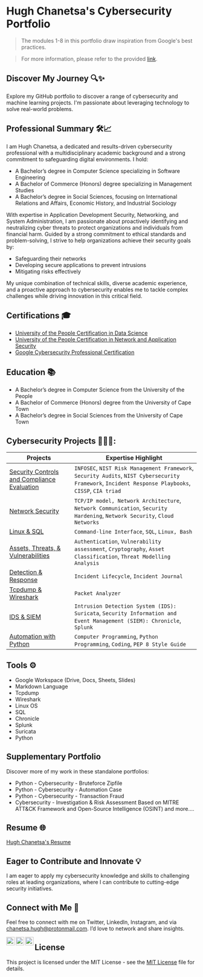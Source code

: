 <h1>Hugh Chanetsa's Cybersecurity Portfolio</a></h1>

> The modules 1-8 in this portfolio draw inspiration from Google's best practices.

> For more information, please refer to the provided [link](https://www.coursera.org/google-certificates/cybersecurity-certificate).

## Discover My Journey 🔍✨

Explore my GitHub portfolio to discover a range of cybersecurity and machine learning projects. I'm passionate about leveraging technology to solve real-world problems.

## Professional Summary 🛠️📈

I am Hugh Chanetsa, a dedicated and results-driven cybersecurity professional with a multidisciplinary academic background and a strong commitment to safeguarding digital environments. I hold:

- A Bachelor’s degree in Computer Science specializing in Software Engineering
- A Bachelor of Commerce (Honors) degree specializing in Management Studies
- A Bachelor’s degree in Social Sciences, focusing on International Relations and Affairs, Economic History, and Industrial Sociology

With expertise in Application Development Security, Networking, and System Administration, I am passionate about proactively identifying and neutralizing cyber threats to protect organizations and individuals from financial harm. Guided by a strong commitment to ethical standards and problem-solving, I strive to help organizations achieve their security goals by:

- Safeguarding their networks
- Developing secure applications to prevent intrusions
- Mitigating risks effectively

My unique combination of technical skills, diverse academic experience, and a proactive approach to cybersecurity enables me to tackle complex challenges while driving innovation in this critical field.

## Certifications 🎓

- [University of the People Certification in Data Science](https://www.linkedin.com/in/hugh-chanetsa/details/certifications/1732157734259/single-media-viewer/?profileId=ACoAAA4wpmsBE0AM4FOGmyFGsDMQSnU9de47QkI)
- [University of the People Certification in Network and Application Security](https://www.linkedin.com/in/hugh-chanetsa/details/certifications/1735599179427/single-media-viewer/?profileId=ACoAAA4wpmsBE0AM4FOGmyFGsDMQSnU9de47QkI)
- [Google Cybersecurity Professional Certification](https://www.coursera.org/account/accomplishments/specialization/DTARLY81OKPO)

## Education 📚

- A Bachelor’s degree in Computer Science from the University of the People
- A Bachelor of Commerce (Honors) degree from the University of Cape Town
- A Bachelor’s degree in Social Sciences from the University of Cape Town

<h2>Cybersecurity Projects 👨🏽‍💻:</h2>
  
| Projects  | Expertise Highlight |
| --- | --- |
| [Security Controls and Compliance Evaluation](https://github.com/Hugh-Kumbi/LABURL)  | `INFOSEC`, `NIST Risk Management Framework`, `Security Audits`, `NIST Cybersecurity Framework`, `Incident Response Playbooks`, `CISSP`, `CIA triad` |
| [Network Security](https://github.com/Hugh-Kumbi/LABURL)  | `TCP/IP model, Network Architecture`, `Network Communication`, `Security Hardening`, `Network Security`, `Cloud Networks` |
| [Linux & SQL](https://github.com/Hugh-Kumbi/LABURL)  | `Command-line Interface`, `SQL`, `Linux, Bash` |
| [Assets, Threats, & Vulnerabilities](https://github.com/Hugh-Kumbi/LABURL)  | `Authentication`,  `Vulnerability assessment`, `Cryptography`, `Asset Classification`, `Threat Modelling Analysis` |
| [Detection & Response](https://github.com/Hugh-Kumbi/LABURL)  | `Incident Lifecycle`, `Incident Journal` |
| [Tcpdump & Wireshark](https://github.com/Hugh-Kumbi/LABURL)  | `Packet Analyzer` |
| [IDS & SIEM](https://github.com/Hugh-Kumbi/LABURL)  | `Intrusion Detection System (IDS): Suricata`, `Security Information and Event Management (SIEM): Chronicle`, `Splunk` |
| [Automation with Python](https://github.com/Hugh-Kumbi/LABURL) | `Computer Programming`, `Python Programming`, `Coding`, `PEP 8 Style Guide` |

## Tools ⚙️
- Google Workspace (Drive, Docs, Sheets, Slides)
- Markdown Language
- Tcpdump
- Wireshark
- Linux OS
- SQL
- Chronicle
- Splunk
- Suricata
- Python

## Supplementary Portfolio
Discover more of my work in these standalone portfolios:

- Python - Cybersecurity - Bruteforce Zipfile
- Python - Cybersecurity - Automation Case
- Python - Cybersecurity - Transaction Fraud
- Cybersecurity - Investigation & Risk Assessment Based on MITRE ATT&CK Framework and Open-Source Intelligence (OSINT)
and more....

## Resume 🌐
[Hugh Chanetsa's Resume](https://www.canva.com)

## Eager to Contribute and Innovate 💡

I am eager to apply my cybersecurity knowledge and skills to challenging roles at leading organizations, where I can contribute to cutting-edge security initiatives.
 
## Connect with Me 🤳

Feel free to connect with me on Twitter, LinkedIn, Instagram, and via chanetsa.hugh@protonmail.com. I’d love to network and share insights.

[<img align="left" alt="HughChanetsa | Twitter" width="22px" src="https://cdn.jsdelivr.net/npm/simple-icons@v3/icons/twitter.svg" />][twitter]
[<img align="left" alt="HughChanetsa | LinkedIn" width="22px" src="https://cdn.jsdelivr.net/npm/simple-icons@v3/icons/linkedin.svg" />][linkedin]
[<img align="left" alt="HughChanetsa | Instagram" width="22px" src="https://cdn.jsdelivr.net/npm/simple-icons@v3/icons/instagram.svg" />][instagram]

[twitter]: https://twitter.com/hugh_chanetsa
[linkedin]: https://linkedin.com/in/hugh-chanetsa
[instagram]: https://www.instagram.com/hugh_kumbi

<!--
**Hugh-Kumbi/Hugh-Kumbi** is a ✨ _special_ ✨ repository because its `README.md` (this file) appears on your GitHub profile.

- 🔭 I am currently building a comprehensive GitHub portfolio to showcase my computer science and cybersecurity projects.
- 🌱 I am deepening my knowledge of advanced cybersecurity concepts and Linux administration as I prepare for the CompTIA Security+ and ISC2 certifications.
- 👯 I am eager to collaborate on cybersecurity-focused projects, particularly in penetration testing, threat analysis, and security automation.
- 🤔 I welcome opportunities to expand my real-world cybersecurity skills, including hands-on experience with industry tools and best practices, as well as mentorship in preparation for CompTIA Security+ and ISC2 certifications.
- 💬 Feel free to ask me about my journey into cybersecurity, including the projects I’ve completed during my computer science degree and the Google Cybersecurity Certification.
- 📫 Connect with me on https://www.linkedin.com/in/hugh-chanetsa/ —I’d love to network and share insights.
- ⚡ Fun fact: I’m equally passionate about technology and education. While pursuing a career in cybersecurity, I work at an educational institution, combining my love for learning with my professional aspirations.
-->

## License

This project is licensed under the MIT License - see the [MIT License]([LICENSE](https://github.com/Hugh-Kumbi/Cybersecurity-Portfolio/blob/main/LICENSE)) file for details.
